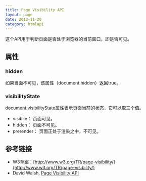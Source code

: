 ```yaml
---
title: Page Visibility API
layout: page
date: 2012-11-20
category: htmlapi
---
```


这个API用于判断页面是否处于浏览器的当前窗口，即是否可见。

## 属性

### hidden

如果当面不可见，该属性（document.hidden）返回true。

### visibilityState

document.visibilityState属性表示页面当前的状态，它可以取三个值。

* visibile： 页面可见。
* hidden： 页面不可见。
* prerender： 页面正处于渲染之中，不可见。

## 参考链接

* W3草案：[http://www.w3.org/TR/page-visibility/](http://www.w3.org/TR/page-visibility/)
* David Walsh, [Page Visibility API](http://davidwalsh.name/page-visibility) 
